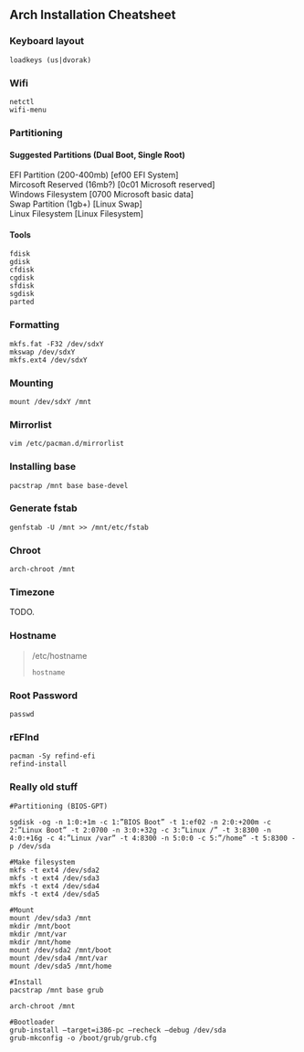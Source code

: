 ## Arch Installation Cheatsheet ##

### Keyboard layout ###

```
loadkeys (us|dvorak)
```


### Wifi ###

```
netctl  
wifi-menu
```


### Partitioning ###

#### Suggested Partitions (Dual Boot, Single Root) ####

EFI Partition (200-400mb) [ef00 EFI System]  
Mircosoft Reserved (16mb?) [0c01 Microsoft reserved]  
Windows Filesystem [0700 Microsoft basic data]  
Swap Partition (1gb+) [Linux Swap]  
Linux Filesystem [Linux Filesystem]


#### Tools ####

```
fdisk  
gdisk  
cfdisk  
cgdisk  
sfdisk  
sgdisk  
parted
```


### Formatting ###

```
mkfs.fat -F32 /dev/sdxY  
mkswap /dev/sdxY  
mkfs.ext4 /dev/sdxY
```


### Mounting ###

```
mount /dev/sdxY /mnt
```


### Mirrorlist ###

```
vim /etc/pacman.d/mirrorlist
```


### Installing base ###


```
pacstrap /mnt base base-devel

```

### Generate fstab ###


```
genfstab -U /mnt >> /mnt/etc/fstab

```

### Chroot ###


```
arch-chroot /mnt
```


### Timezone ###


TODO.


### Hostname ###

> /etc/hostname
> ```
> hostname
> ```


### Root Password ###

```
passwd
```

### rEFInd ###

```
pacman -Sy refind-efi  
refind-install
```


### Really old stuff ###

```
#Partitioning (BIOS-GPT)

sgdisk -og -n 1:0:+1m -c 1:”BIOS Boot” -t 1:ef02 -n 2:0:+200m -c 2:”Linux Boot” -t 2:0700 -n 3:0:+32g -c 3:”Linux /” -t 3:8300 -n 4:0:+16g -c 4:”Linux /var” -t 4:8300 -n 5:0:0 -c 5:”/home” -t 5:8300 -p /dev/sda

#Make filesystem
mkfs -t ext4 /dev/sda2
mkfs -t ext4 /dev/sda3
mkfs -t ext4 /dev/sda4
mkfs -t ext4 /dev/sda5

#Mount
mount /dev/sda3 /mnt
mkdir /mnt/boot
mkdir /mnt/var
mkdir /mnt/home
mount /dev/sda2 /mnt/boot
mount /dev/sda4 /mnt/var
mount /dev/sda5 /mnt/home

#Install
pacstrap /mnt base grub

arch-chroot /mnt

#Bootloader
grub-install –target=i386-pc –recheck –debug /dev/sda
grub-mkconfig -o /boot/grub/grub.cfg
```
